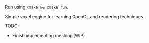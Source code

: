 Run using `xmake && xmake run`.

Simple voxel engine for learning OpenGL and rendering techniques.

TODO:
- Finish implementing meshing (WIP)
